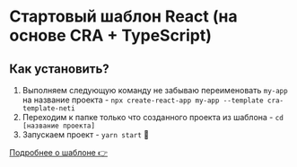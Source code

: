 # Стартовый шаблон React (на основе CRA + TypeScript)

## Как установить?

1. Выполняем следующую команду не забываю переименовать `my-app` на название проекта - `npx create-react-app my-app --template cra-template-neti`
2. Переходим к папке только что созданного проекта из шаблона - `cd [название проекта]`
3. Запускаем проект - `yarn start` 🙌

[Подробнее о шаблоне 👉](https://gitlab.netimob.com/develop/cra-template-neti/-/blob/master/template/README.md)
